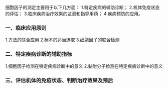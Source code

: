 


细胞因子的测定主要用于以下几方面：
1.特定疾病的辅助诊断；
2.机体免疫状态的评估；
3.临床疾病治疗效果的监测和指导用药；
4.疾病预防的应用。

### 一、临床应用原则
1.方法的联合应用
2.标本的适当选取
3.细胞因子的联合检测

### 二、特定疾病诊断的辅助指标
1.细胞因子检测在特定疾病诊断中的意义
2.黏附分子检测在特定疾病诊断中的意义

### 三、评估机体的免疫状态、判断治疗效果及预后

